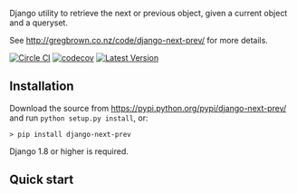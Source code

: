 Django utility to retrieve the next or previous object, given a current object
and a queryset.

See <http://gregbrown.co.nz/code/django-next-prev/> for more details.

[![Circle CI](https://circleci.com/gh/gregplaysguitar/django-next-prev.svg?style=svg)](https://circleci.com/gh/gregplaysguitar/django-next-prev)
[![codecov](https://codecov.io/gh/gregplaysguitar/django-next-prev/branch/master/graph/badge.svg)](https://codecov.io/gh/gregplaysguitar/django-next-prev)
[![Latest Version](https://img.shields.io/pypi/v/django-next-prev.svg?style=flat)](https://pypi.python.org/pypi/django-next-prev/)


## Installation

Download the source from https://pypi.python.org/pypi/django-next-prev/
and run `python setup.py install`, or:

    > pip install django-next-prev

Django 1.8 or higher is required.


## Quick start
